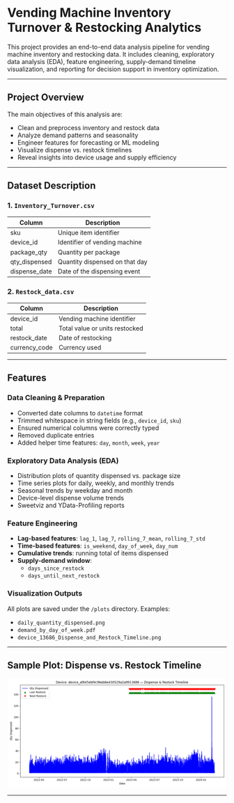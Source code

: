 # Vending Machine Inventory Turnover & Restocking Analytics

This project provides an end-to-end data analysis pipeline for vending machine inventory and restocking data. It includes cleaning, exploratory data analysis (EDA), feature engineering, supply-demand timeline visualization, and reporting for decision support in inventory optimization.

---

##  Project Overview

The main objectives of this analysis are:

- Clean and preprocess inventory and restock data
- Analyze demand patterns and seasonality
- Engineer features for forecasting or ML modeling
- Visualize dispense vs. restock timelines
- Reveal insights into device usage and supply efficiency

---

##  Dataset Description

### 1. `Inventory_Turnover.csv`

| Column         | Description                           |
|----------------|---------------------------------------|
| sku            | Unique item identifier                |
| device_id      | Identifier of vending machine         |
| package_qty    | Quantity per package                  |
| qty_dispensed  | Quantity dispensed on that day        |
| dispense_date  | Date of the dispensing event          |

### 2. `Restock_data.csv`

| Column         | Description                           |
|----------------|---------------------------------------|
| device_id      | Vending machine identifier            |
| total          | Total value or units restocked        |
| restock_date   | Date of restocking                    |
| currency_code  | Currency used                         |

---

## Features

### Data Cleaning & Preparation

- Converted date columns to `datetime` format
- Trimmed whitespace in string fields (e.g., `device_id`, `sku`)
- Ensured numerical columns were correctly typed
- Removed duplicate entries
- Added helper time features: `day`, `month`, `week`, `year`

### Exploratory Data Analysis (EDA)

- Distribution plots of quantity dispensed vs. package size
- Time series plots for daily, weekly, and monthly trends
- Seasonal trends by weekday and month
- Device-level dispense volume trends
- Sweetviz and YData-Profiling reports

### Feature Engineering

- **Lag-based features**: `lag_1`, `lag_7`, `rolling_7_mean`, `rolling_7_std`
- **Time-based features**: `is_weekend`, `day_of_week`, `day_num`
- **Cumulative trends**: running total of items dispensed
- **Supply-demand window**:
  - `days_since_restock`
  - `days_until_next_restock`

### Visualization Outputs

All plots are saved under the `/plots` directory. Examples:

- `daily_quantity_dispensed.png`
- `demand_by_day_of_week.pdf`
- `device_13686_Dispense_and_Restock_Timeline.png`

---

## Sample Plot: Dispense vs. Restock Timeline

![Dispense and Restock Timeline](plots/device_13686_Dispense_and_Restock_Timeline.png)

---